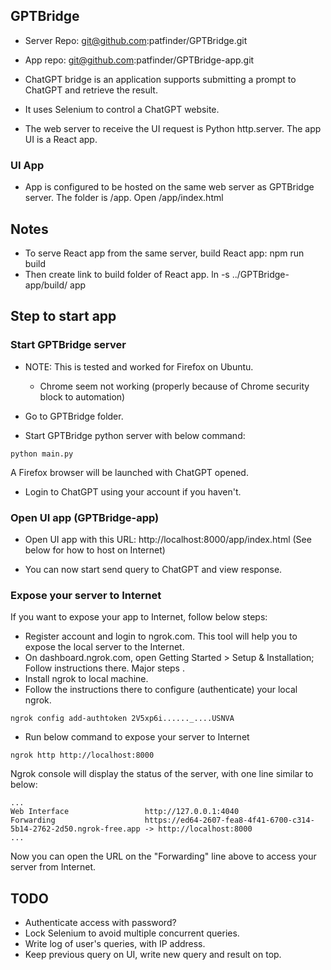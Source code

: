 
## GPTBridge

- Server Repo: git@github.com:patfinder/GPTBridge.git
- App repo: git@github.com:patfinder/GPTBridge-app.git

- ChatGPT bridge is an application supports submitting a prompt to ChatGPT and retrieve the result.
- It uses Selenium to control a ChatGPT website.
- The web server to receive the UI request is Python http.server. The app UI is a React app.

### UI App

- App is configured to be hosted on the same web server as GPTBridge server.
    The folder is /app. Open /app/index.html

## Notes

- To serve React app from the same server, build React app:
    npm run build
- Then create link to build folder of React app.
    ln -s ../GPTBridge-app/build/ app 

## Step to start app

### Start GPTBridge server

- NOTE: This is tested and worked for Firefox on Ubuntu.
    - Chrome seem not working (properly because of Chrome security block to automation)

- Go to GPTBridge folder.
- Start GPTBridge python server with below command:

```shell
python main.py
```

A Firefox browser will be launched with ChatGPT opened. 

- Login to ChatGPT using your account if you haven't.

### Open UI app (GPTBridge-app)

- Open UI app with this URL: http://localhost:8000/app/index.html
  (See below for how to host on Internet)

- You can now start send query to ChatGPT and view response.

### Expose your server to Internet

If you want to expose your app to Internet, follow below steps:

- Register account and login to ngrok.com. This tool will help you to expose the local server to the Internet.
- On dashboard.ngrok.com, open Getting Started > Setup & Installation; Follow instructions there. Major steps .
- Install ngrok to local machine.
- Follow the instructions there to configure (authenticate) your local ngrok.

```shell
ngrok config add-authtoken 2V5xp6i......_....USNVA
```

- Run below command to expose your server to Internet

```shell
ngrok http http://localhost:8000
```

Ngrok console will display the status of the server, with one line similar to below:

```console
...
Web Interface                 http://127.0.0.1:4040
Forwarding                    https://ed64-2607-fea8-4f41-6700-c314-5b14-2762-2d50.ngrok-free.app -> http://localhost:8000
...

```

Now you can open the URL on the "Forwarding" line above to access your server from Internet.


## TODO

- Authenticate access with password?
- Lock Selenium to avoid multiple concurrent queries.
- Write log of user's queries, with IP address.
- Keep previous query on UI, write new query and result on top.

